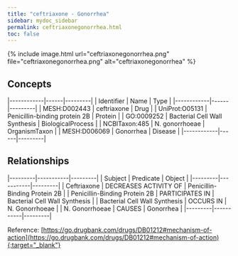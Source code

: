 ```yaml
---
title: "ceftriaxone - Gonorrhea"
sidebar: mydoc_sidebar
permalink: ceftriaxonegonorrhea.html
toc: false 
---
```


{% include image.html url="ceftriaxonegonorrhea.png" file="ceftriaxonegonorrhea.png" alt="ceftriaxonegonorrhea" %}

## Concepts

|------------|------|---------|
| Identifier | Name | Type    |
|------------|------|---------|
| MESH:D002443 | ceftriaxone | Drug |
| UniProt:O05131 | Penicillin-binding protein 2B | Protein |
| GO:0009252 | Bacterial Cell Wall Synthesis | BiologicalProcess |
| NCBITaxon:485 | N. gonorrhoeae | OrganismTaxon |
| MESH:D006069 | Gonorrhea | Disease |
|------------|------|---------|

## Relationships

|---------|-----------|---------|
| Subject | Predicate | Object  |
|---------|-----------|---------|
| Ceftriaxone | DECREASES ACTIVITY OF | Penicillin-Binding Protein 2B |
| Penicillin-Binding Protein 2B | PARTICIPATES IN | Bacterial Cell Wall Synthesis |
| Bacterial Cell Wall Synthesis | OCCURS IN | N. Gonorrhoeae |
| N. Gonorrhoeae | CAUSES | Gonorrhea |
|---------|-----------|---------|

Reference: [https://go.drugbank.com/drugs/DB01212#mechanism-of-action](https://go.drugbank.com/drugs/DB01212#mechanism-of-action){:target="_blank"}